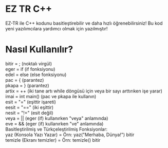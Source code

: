# EZ TR C++
EZ-TR ile C++ kodunu basitleştirebilir ve daha hızlı öğrenebilirsiniz!
Bu kod yeni yazılımcılara yardımcı olmak için yazılmıştır!

# Nasıl Kullanılır?
bitir = ; (noktalı virgül)  
eger = if (if fonksiyonu)  
edel = else (else fonksiyonu)  
pac = { (parantez)  
pkapa = } (parantez)  
artix = ++ (iki tane artı while döngüsü için veya bir sayı arttırıken işe yarar)  
imai = int main() (pac ve pkapa ile kullanın)  
esit = "=" (eşittir işareti)  
eesit = "==" (iki eşittir)  
nesit = "!=" (esit değil)  
veya = || (eger (if) kullanırken "veya" anlamında)  
eve = && (eger (if) kullanırken "ve" anlamında)  
Basitleştirilmiş ve Türkçeleştirilmiş Fonksiyonlar:  
yaz (Konsola Yazı Yazar) = Örn: yaz("Merhaba, Dünya!") bitir  
temizle (Ekranı temizler) = Örn: temizle() bitir

